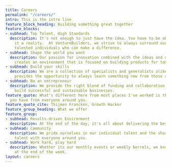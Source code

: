 ```yaml
---
title: Careers
permalink: "/careers/"
intro: This is the intro line
feature_block_heading: Building something great together
feature_blocks:
- subhead: Top Talent, High Standards
  description: It's not enough to just have the idea. You have to be able to make
    it a reality.  At VentureBuilders, we strive to always surround ourselves with
    talented individuals who can make a difference.
- subhead: Shape the world you want
  description: Our passion for innovation combined with the ideas and drive of individuals
    creates an environment that is focused on building products for tomorrow's problems.
- subhead: Build your skills
  description: We are a collection of specialists and generalists alike. Our network
    provides the opportunity to always learn something new from those around you.
- subhead: Be an entrepreneur
  description: We provide the right blend of funding and collaboration to help entrepreneurs
    build successful and sustainable businesses.
feature_quote: What's different here from most places I've worked is the diverse support
  you have from everyone around you.
feature_quote_cite: Thijmen Francken, Growth Hacker
feature_group_heading: What we offer
feature_group:
- subhead: Results-driven Environment
  description: At the end of the day, it's all about delivering the best product possible.
- subhead: Community
  description: We pride ourselves in our individual talent and the sharing of that
    talent with everyone around you.
- subhead: Work hard, play hard
  description: Whether its our monthly events or weekly borrels, we know how to unwind
    at the end of the week.
layout: careers
---
```


